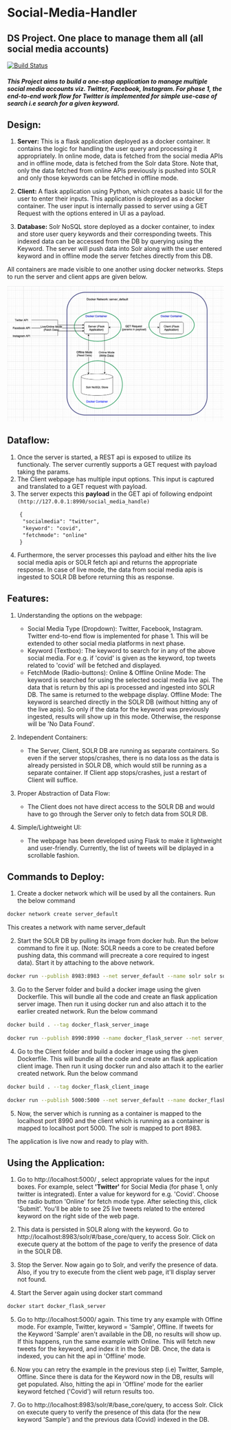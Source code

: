 # Social-Media-Handler
## DS Project. One place to manage them all (all social media accounts)

[![Build Status](https://travis-ci.org/joemccann/dillinger.svg?branch=master)](https://travis-ci.org/joemccann/dillinger)

##### This Project aims to build a one-stop application to manage multiple social media accounts viz. Twitter, Facebook, Instagram. For phase 1, the end-to-end work flow for Twitter is implemented for simple use-case of search i.e search for a given keyword.

## **Design:**

 1. **Server:** This is a flask application deployed as a docker container. It contains the logic for handling the user query and processing it appropriately. In online mode, data is fetched from the social media APIs and in offline mode, data is fetched from the Solr data Store. Note that, only the data fetched from online APIs previously is pushed into SOLR and only those keywords can be fetched in offline mode.

 2. **Client:** A flask application using Python, which creates a basic UI for the user to enter their inputs. This application is deployed as a docker container. The user input is internally passed to server using a GET Request with the options entered in UI as a payload.

 3. **Database:** Solr NoSQL store deployed as a docker container, to index and store user query keywords and their corresponding tweets. This indexed data can be accessed from the DB by querying using the Keyword. The server will push data into Solr along with the user entered keyword and in offline mode the server fetches directly from this DB.

All containers are made visible to one another using docker networks. Steps to run the server and client apps are given below.

![DS Architecture](https://github.com/vishwas-n/Social-Media-Handler/blob/main/DS%20Architecture.png)


## **Dataflow:**

1. Once the server is started, a REST api is exposed to utilize its functionaly. The server currently supports a GET request with payload taking the params.
2. The Client webpage has multiple input options. This input is captured and translated to a GET request with payload. 
3. The server expects this **payload** in the GET api of following endpoint ```(http://127.0.0.1:8990/social_media_handle)```
```
    {
     "socialmedia": "twitter",
     "keyword": "covid",
     "fetchmode": "online"
    }
```
4. Furthermore, the server processes this payload and either hits the live social media apis or SOLR fetch api and returns the appropriate response. In case of live mode, the data from social media apis is ingested to SOLR DB before returning this as response.


## **Features:**

1. Understanding the options on the webpage:
     - Social Media Type (Dropdown): Twitter, Facebook, Instagram. Twitter end-to-end flow is implemented for phase 1. This will be extended to other social media platforms in next phase.
     - Keyword (Textbox): The keyword to search for in any of the above social media. For e.g. if 'covid' is given as the keyword, top tweets related to 'covid' will be fetched and displayed.
     - FetchMode (Radio-buttons): Online & Offline
           Online Mode: The keyword is searched for using the selected social media live api. The data that is return by this api is processed and ingested into SOLR DB. The same is returned to the webpage display.
           Offline Mode: The keyword is searched directly in the SOLR DB (without hitting any of the live apis). So only if the data for the keyword was previously ingested, results will show up in this mode. Otherwise, the response will be 'No Data Found'.
       
2. Independent Containers:
     - The Server, Client, SOLR DB are running as separate containers. So even if the server stops/crashes, there is no data loss as the data is already persisted in SOLR DB, which would still be running as a separate container. If Client app stops/crashes, just a restart of Client will suffice.

3. Proper Abstraction of Data Flow:
     - The Client does not have direct access to the SOLR DB and would have to go through the Server only to fetch data from SOLR DB.

4. Simple/Lightweight UI:
     - The webpage has been developed using Flask to make it lightweight and user-friendly. Currently, the list of tweets will be diplayed in a scrollable fashion.


## **Commands to Deploy:**

1) Create a docker network which will be used by all the containers. Run the below command 
```sh
docker network create server_default
```
   This creates a network with name server_default
   
   
2) Start the SOLR DB by pulling its image from docker hub. Run the below command to fire it up. (Note: SOLR needs a core to be created before pushing data, this command will precreate a core required to ingest data). Start it by attaching to the above network.
```sh
docker run --publish 8983:8983 --net server_default --name solr solr solr-precreate base_core
```

3) Go to the Server folder and build a docker image using the given Dockerfile. This will bundle all the code and create an flask application server image. Then run it using docker run and also attach it to the earlier created network. Run the below command
```sh
docker build . --tag docker_flask_server_image
```
```sh
docker run --publish 8990:8990 --name docker_flask_server --net server_default docker_flask_server_image
```

4) Go to the Client folder and build a docker image using the given Dockerfile. This will bundle all the code and create an flask application client image. Then run it using docker run and also attach it to the earlier created network. Run the below command
```sh
docker build . --tag docker_flask_client_image
```
```sh
docker run --publish 5000:5000 --net server_default --name docker_flask_client docker_flask_client_image
```

5) Now, the server which is running as a container is mapped to the localhost port 8990 and the client which is running as a container is mapped to localhost port 5000. The solr is mapped to port 8983. 

The application is live now and ready to play with.



## **Using the Application:**

1) Go to http://localhost:5000/ , select appropriate values for the input boxes. For example, select **'Twitter'** for Social Media (for phase 1, only twitter is integrated). Enter a value for keyword for e.g. 'Covid'. Choose the radio button 'Online' for fetch mode type. After selecting this, click 'Submit'. You'll be able to see 25 live tweets related to the entered keyword on the right side of the web page.

2) This data is persisted in SOLR along with the keyword. Go to http://localhost:8983/solr/#/base_core/query, to access Solr. Click on execute query at the bottom of the page to verify the presence of data in the SOLR DB.

3) Stop the Server. Now again go to Solr, and verify the presence of data. Also, if you try to execute from the client web page, it'll display server not found.

4) Start the Server again using docker start command
```sh
docker start docker_flask_server
```

5) Go to http://localhost:5000/ again. This time try any example with Offine mode. For example, Twitter, keyword = 'Sample', Offline. If tweets for the Keyword 'Sample' aren't available in the DB, no results will show up. If this happens, run the same example with Online. This will fetch new tweets for the keyword, and index it in the Solr DB. Once, the data is indexed, you can hit the api in 'Offline' mode. 

6) Now you can retry the example in the previous step (i.e) Twitter, Sample, Offline. Since there is data for the Keyword now in the DB, results will get populated. Also, hitting the api in 'Offline' mode for the earlier keyword fetched ('Covid') will return results too.
 
7) Go to http://localhost:8983/solr/#/base_core/query, to access Solr. Click on execute query to verify the presence of this data (for the new keyword 'Sample') and the previous data (Covid) indexed in the DB.
